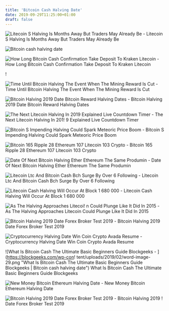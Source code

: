 ```yaml
---
title: 'Bitcoin Cash Halving Date'
date: 2019-09-29T11:25:00+01:00
draft: false
---
```


![Litecoin S Halving Is Months Away But Traders May Already Be - ](https://static.coindesk.com/wp-content/uploads/2019/02/ltc2-for-article.png "Litecoin S Halving Is Months Away But Traders May Already Be | Bitcoin cash halving date") Litecoin S Halving Is Months Away But Traders May Already Be

![Bitcoin cash halving date](http://roadside-magazine.de/img/28d37dd177aaa92dcae754cad36fa7aa.png "Bitcoin cash halving date") 

![How Long Bitcoin Cash Confirmation Take Deposit To Kraken Litecoin - ](http://coincodex.com/en/resources/images//admin/guides/how-to-buy-cardano/buying-on-kraken-4.png "How Long Bitcoin Cash Confirmation Take Deposit To Kraken Litecoin | Bitcoin cash halving date") How Long Bitcoin Cash Confirmation Take Deposit To Kraken Litecoin

!

![Time Until Bitcoin Halving The Event When The Mining Reward Is Cut - ](http://parkbankduo.de/img/ea4cd277138f7eb76e899dc91babb21c.png "Time Until Bitcoin Halving The Event When The Mining Reward Is Cut | Bitcoin cash halving date") Time Until Bitcoin Halving The Event When The Mining Reward Is Cut

![Bitcoin Halving 2019 Date Bitcoin Reward Halving Dates - ](http://webproducer.at/img/bed4dc3f8c90ad8967b399ff3325fb3d.png "Bitcoin Halving 2019 Date Bitcoin Reward Halving Dates | Bitcoin cash halving date") Bitcoin Halving 2019 Date Bitcoin Reward Halving Dates

![The Next Litecoin Halving In 2019 Explained Live Countdown Timer - ](https://themoneymongers.com/wp-content/uploads/2018/12/Litecoin-Block-Reward-1.png "The Next Litecoin Halving In 2019 Explained Live Countdown Timer | B!   itcoin cash halving date") The Next Litecoin Halving In 201! 9 Explained Live Countdown Timer

![Bitcoin S Impending Halving Could Spark Meteoric Price Boom - ](https://www.ccn.com/wp-content/uploads/2019/03/cz.png "Bitcoin S Impending Halving Could Spark Meteoric Price Boom | Bitcoin cash halving date") Bitcoin S Impending Halving Could Spark Meteoric Price Boom

![Bitcoin 165 Ripple 28 Ethereum 107 Litecoin 103 Crypto - ](https://cryptomonday.de/wp-content/uploads/2019/07/Bildschirmfoto-2019-07-24-um-10.21.18.png "Bitcoin 165 Ripple 28 Ethereum 107 Litecoin 103 Crypto | Bitcoin cash halving date") Bitcoin 165 Ripple 28 Ethereum 107 Litecoin 103 Crypto

![Date Of Next Bitcoin Halving Ether Ethereum The Same Produmin - ](https://etherworld.co/content/images/2017/10/BTC-halvening.png "Date Of Next Bitcoin Halving Ether Eth!   ereum The Same Produmin | Bitcoin cash halving date") Date Of Next Bitcoin Halving Ether Ethereum The Same Produmin

![Litecoin Ltc And Bitcoin Cash Bch Surge By Over 6 Following - ](http://www.altnews.nu/wp-content/uploads/2019/04/BCH-1.jpg "Litecoin Ltc And Bitcoin Cash Bch Surge By Over 6 Following | Bitcoin cash halving date") Litecoin Ltc And Bitcoin Cash Bch Surge By Over 6 Following

![Litecoin Cash Halving Will Occur At Block 1 680 000 - ](https://miro.medium.com/max/1838/1*sU0XcBgd5p3k25qOKDrHjw.png "Litecoin Cash Halving Will Occur At Block 1 680 000 | Bitcoin cash halving date") Litecoin Cash Halving Will Occur At Block 1 680 000

![As The Halving Approaches Litecoi!   n Could Plunge Like It Did In 2015 - ](https://cryptoslate.com/wp-content/uploads/2019/06/litecoin-halving-plunge-1-1024x606.png "As The Halving Approaches!    Litecoin Could Plunge Like It Did In 2015 | Bitcoin cash halving date") As The Halving Approaches Litecoin Could Plunge Like It Did In 2015

![Bitcoin Halving 2019 Date Forex Broker Test 2019 - ](http://roadside-magazine.de/img/af3eb25ef00d60b623502ae8cd0e8194.png "Bitcoin Halving 2019 Date Forex Broker Test 2019 | Bitcoin cash halving date") Bitcoin Halving 2019 Date Forex Broker Test 2019

![Cryptocurrency Halving Date Win Coin Crypto Avada Resume - ](https://fsmedia.imgix.net/9d/28/ec/2b/81be/492e/8cef/1f8eaae1034f/london-england---october-24--a-visual-representation-of-the-digital-cryptocurrency-bitcoin-on-oct.jpeg "Cryptocurrency Halving Date Win Coin Crypto Avada Resume | Bitcoin cash halving date") Cryptocurrency Halving Date Win Coin Crypto Avada Resume

![What Is Bitcoin Cash The Ultimate Basic Beginners Guide Blockgeeks - ](https://blockgeeks.com/wp-con!   tent/uploads/2019/02/word-image-29.png "What Is Bitcoin Cash The Ultimate Basic Beginners Guide Blockgeeks | Bitcoin cash halving date") What Is Bitcoin Cash The Ultimate Basic Beginners Guide Blockgeeks

![New Money Bitcoin Ethereum Halving Date - ](https://ei.marketwatch.com/Multimedia/2017/07/13/Photos/NS/MW-FQ235_crypto_20170713132801_NS.jpg?uuid\u003d9ef773c8-67f0-11e7-a77f-9c8e992d421e "New Money Bitcoin Ethereum Halving Date | Bitcoin cash halving date") New Money Bitcoin Ethereum Halving Date

![Bitcoin Halving 2019 Date Forex Broker Test 2019 - ](http://roadside-magazine.de/img/0bdf2029b460338f29ea65a7d9ac97f3.jpg "Bitcoin Halving 2019 Date Forex Broker Test 2019 | Bitcoin cash halving date") Bitcoin Halving 2019 ! Date Forex Broker Test 2019